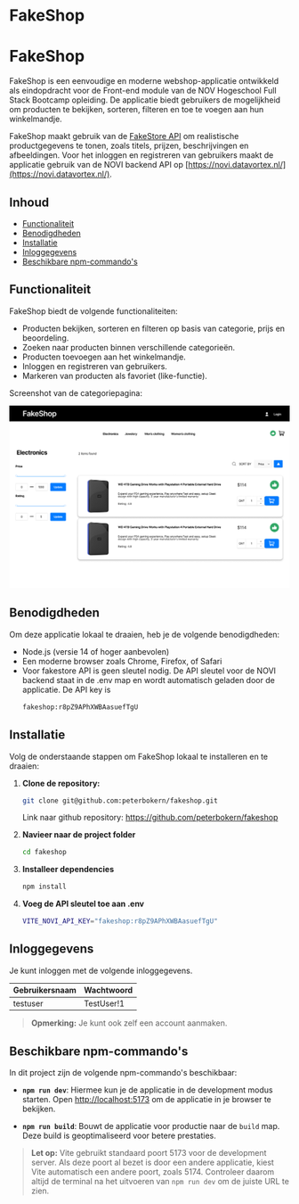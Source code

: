 # FakeShop

# FakeShop

FakeShop is een eenvoudige en moderne webshop-applicatie ontwikkeld als eindopdracht voor de Front-end module van de NOV Hogeschool Full Stack Bootcamp opleiding. De applicatie biedt gebruikers de mogelijkheid om producten te bekijken, sorteren, filteren en toe te voegen aan hun winkelmandje.

FakeShop maakt gebruik van de [FakeStore API](https://fakestoreapi.com/) om realistische productgegevens te tonen, zoals titels, prijzen, beschrijvingen en afbeeldingen. Voor het inloggen en registreren van gebruikers maakt de applicatie gebruik van de NOVI backend API op [https://novi.datavortex.nl/](https://novi.datavortex.nl/). 


## Inhoud

- [Functionaliteit](#functionaliteit)
- [Benodigdheden](#benodigdheden)
- [Installatie](#installatie)
- [Inloggegevens](#inloggegevens)
- [Beschikbare npm-commando's](#beschikbare-npm-commando's)

## Functionaliteit

FakeShop biedt de volgende functionaliteiten:
- Producten bekijken, sorteren en filteren op basis van categorie, prijs en beoordeling.
- Zoeken naar producten binnen verschillende categorieën.
- Producten toevoegen aan het winkelmandje.
- Inloggen en registreren van gebruikers.
- Markeren van producten als favoriet (like-functie).

Screenshot van de categoriepagina:

![img.png](img.png)

## Benodigdheden

Om deze applicatie lokaal te draaien, heb je de volgende benodigdheden:

- Node.js (versie 14 of hoger aanbevolen)
- Een moderne browser zoals Chrome, Firefox, of Safari
- Voor fakestore API is geen sleutel nodig. De API sleutel voor de NOVI backend staat in de .env map en wordt automatisch geladen door de applicatie. De API key is
   ```bash
   fakeshop:r8pZ9APhXWBAasuefTgU
  
## Installatie

Volg de onderstaande stappen om FakeShop lokaal te installeren en te draaien:

1. **Clone de repository:**
   ```bash
   git clone git@github.com:peterbokern/fakeshop.git
    ````
    Link naar github repository: <https://github.com/peterbokern/fakeshop>


2. **Navieer naar de project folder**
   ```bash
   cd fakeshop
   
3. **Installeer dependencies**
   ```bash
   npm install
   
4. **Voeg de API sleutel toe aan .env**
    ````bash
   VITE_NOVI_API_KEY="fakeshop:r8pZ9APhXWBAasuefTgU"

## Inloggegevens

Je kunt inloggen met de volgende inloggegevens.

| Gebruikersnaam | Wachtwoord      |
|----------------|-----------------|
| testuser       | TestUser!1      |

> **Opmerking:** Je kunt ook  zelf een account aanmaken.

## Beschikbare npm-commando's

In dit project zijn de volgende npm-commando's beschikbaar:

- **`npm run dev`**: Hiermee kun je de applicatie in de development modus starten. Open [http://localhost:5173](http://localhost:5173) om de applicatie in je browser te bekijken.

- **`npm run build`**: Bouwt de applicatie voor productie naar de `build` map. Deze build is geoptimaliseerd voor betere prestaties.


> **Let op:** Vite gebruikt standaard poort 5173 voor de development server. Als deze poort al bezet is door een andere applicatie, kiest Vite automatisch een andere poort, zoals 5174. Controleer daarom altijd de terminal na het uitvoeren van `npm run dev` om de juiste URL te zien.



